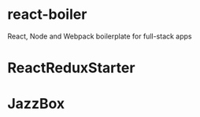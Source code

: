 # react-boiler
React, Node and Webpack boilerplate for full-stack apps
# ReactReduxStarter
# JazzBox
